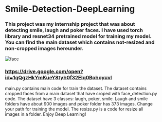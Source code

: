 # Smile-Detection-DeepLearning
### This project was my internship project that was about detecting smile, laugh and poker faces. I have used torch library and resnet34 pretrained model for training my model. You can find the main dataset which contains not-resized and non-cropped images hereunder.
![face](https://user-images.githubusercontent.com/41823988/66033776-d197bd80-e514-11e9-94d4-49c884606810.gif)

### https://drive.google.com/open?id=1qQgzHkYmKueY8tyh0f32EIq0Bohoyuvl

main.py contains main code for train the dataset. The dataset contains cropped faces from a main dataset that have croped with face_detection.py code. The dataset have 3 classes: laugh, poker, smile. Laugh and smile folders have about 900 images and poker folder has 373 images. Change your path for training the model. The resize.py is a code for resize all images in a folder. Enjoy Deep Learning!


